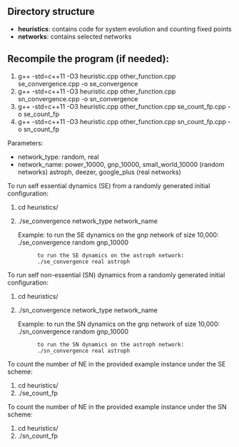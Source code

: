 ## Directory structure
- **heuristics**: contains code for system evolution and counting fixed points
- **networks**: contains selected networks


## Recompile the program (if needed): 
1. g++ -std=c++11 -O3 heuristic.cpp other_function.cpp se_convergence.cpp -o se_convergence
2. g++ -std=c++11 -O3 heuristic.cpp other_function.cpp sn_convergence.cpp -o sn_convergence
3. g++ -std=c++11 -O3 heuristic.cpp other_function.cpp se_count_fp.cpp -o se_count_fp
4. g++ -std=c++11 -O3 heuristic.cpp other_function.cpp sn_count_fp.cpp -o sn_count_fp


Parameters:
- network_type: random, real
- network_name: power_10000, gnp_10000, small_world_10000 (random networks)
                astroph, deezer, google_plus (real networks)

To run self essential dynamics (SE) from a randomly generated initial configuration:
1. cd heuristics/
2. ./se_convergence network_type network_name
     
    Example: to run the SE dynamics on the gnp network of size 10,000:
             ./se_convergence random gnp_10000

             to run the SE dynamics on the astroph network:
             ./se_convergence real astroph

To run self non-essential (SN) dynamics from a randomly generated initial configuration:
1. cd heuristics/
2. ./sn_convergence network_type network_name
    
    Example: to run the SN dynamics on the gnp network of size 10,000:
             ./sn_convergence random gnp_10000

             to run the SN dynamics on the astroph network:
             ./sn_convergence real astroph

To count the number of NE in the provided example instance under the SE scheme:
1. cd heuristics/
2. ./se_count_fp

To count the number of NE in the provided example instance under the SN scheme:
1. cd heuristics/
2. ./sn_count_fp
